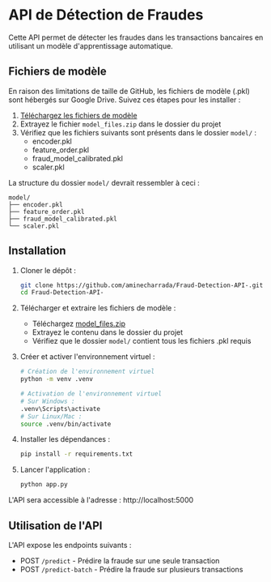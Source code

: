 # API de Détection de Fraudes

Cette API permet de détecter les fraudes dans les transactions bancaires en utilisant un modèle d'apprentissage automatique.

## Fichiers de modèle

En raison des limitations de taille de GitHub, les fichiers de modèle (.pkl) sont hébergés sur Google Drive. Suivez ces étapes pour les installer :

1. [Téléchargez les fichiers de modèle](https://drive.google.com/file/d/1Yr9hl3-ELOumaueUBxGgngNjmOalBR0N/view?usp=sharing)
2. Extrayez le fichier `model_files.zip` dans le dossier du projet
3. Vérifiez que les fichiers suivants sont présents dans le dossier `model/` :
   - encoder.pkl
   - feature_order.pkl
   - fraud_model_calibrated.pkl
   - scaler.pkl

La structure du dossier `model/` devrait ressembler à ceci :
```
model/
├── encoder.pkl
├── feature_order.pkl
├── fraud_model_calibrated.pkl
└── scaler.pkl
```

## Installation

1. Cloner le dépôt :
   ```bash
   git clone https://github.com/aminecharrada/Fraud-Detection-API-.git
   cd Fraud-Detection-API-
   ```

2. Télécharger et extraire les fichiers de modèle :
   - Téléchargez [model_files.zip](https://drive.google.com/file/d/1Yr9hl3-ELOumaueUBxGgngNjmOalBR0N/view?usp=sharing)
   - Extrayez le contenu dans le dossier du projet
   - Vérifiez que le dossier `model/` contient tous les fichiers .pkl requis

3. Créer et activer l'environnement virtuel :
   ```bash
   # Création de l'environnement virtuel
   python -m venv .venv

   # Activation de l'environnement virtuel
   # Sur Windows :
   .venv\Scripts\activate
   # Sur Linux/Mac :
   source .venv/bin/activate
   ```

4. Installer les dépendances :
   ```bash
   pip install -r requirements.txt
   ```

5. Lancer l'application :
   ```bash
   python app.py
   ```

L'API sera accessible à l'adresse : http://localhost:5000

## Utilisation de l'API

L'API expose les endpoints suivants :


- POST `/predict` - Prédire la fraude sur une seule transaction
- POST `/predict-batch` - Prédire la fraude sur plusieurs transactions


